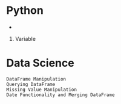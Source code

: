 # Python
* 
1. Variable
# Data Science
```
DataFrame Manipulation 
Querying DataFrame
Missing Value Manipulation
Date Functionality and Merging DataFrame
```


